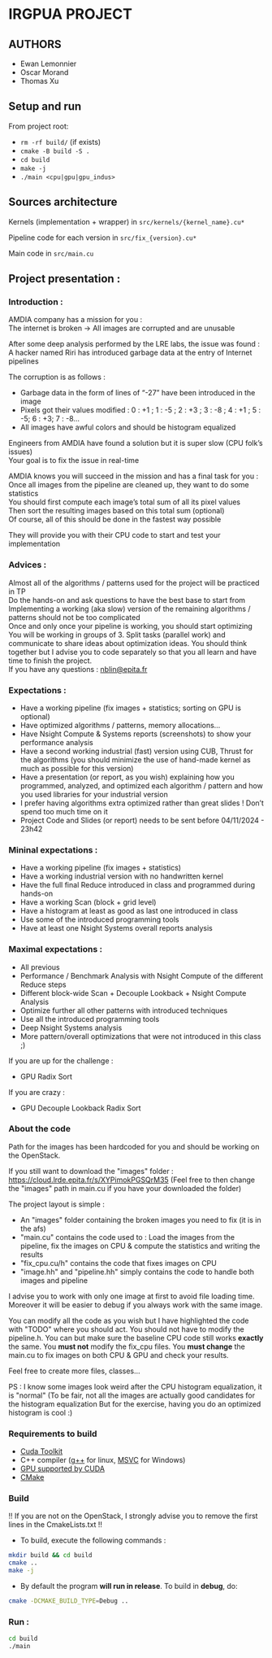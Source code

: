 # IRGPUA PROJECT

## AUTHORS

- Ewan Lemonnier
- Oscar Morand
- Thomas Xu

## Setup and run

From project root:

- `rm -rf build/` (if exists)
- `cmake -B build -S .`
- `cd build`
- `make -j`
- `./main <cpu|gpu|gpu_indus>`

## Sources architecture

Kernels (implementation + wrapper) in `src/kernels/{kernel_name}.cu*`

Pipeline code for each version in `src/fix_{version}.cu*`

Main code in `src/main.cu`

## Project presentation :

### Introduction :

AMDIA company has a mission for you :</br>
The internet is broken → All images are corrupted and are unusable

After some deep analysis performed by the LRE labs, the issue was found :</br>
A hacker named Riri has introduced garbage data at the entry of Internet pipelines

The corruption is as follows :
* Garbage data in the form of lines of “-27” have been introduced in the image</br>
* Pixels got their values modified : 0 : +1 ; 1 : -5 ; 2 : +3 ; 3 : -8 ; 4 : +1 ; 5 : -5; 6 : +3; 7 : -8…</br>
* All images have awful colors and should be histogram equalized

Engineers from AMDIA have found a solution but it is super slow (CPU folk’s issues)</br>
Your goal is to fix the issue in real-time

AMDIA knows you will succeed in the mission and has a final task for you :</br>
Once all images from the pipeline are cleaned up, they want to do some statistics</br>
You should first compute each image’s total sum of all its pixel values</br>
Then sort the resulting images based on this total sum (optional)</br>
Of course, all of this should be done in the fastest way possible

They will provide you with their CPU code to start and test your implementation

### Advices :

Almost all of the algorithms / patterns used for the project will be practiced in TP</br>
Do the hands-on and ask questions to have the best base to start from</br>
Implementing a working (aka slow) version of the remaining algorithms / patterns should not be too complicated</br>
Once and only once your pipeline is working, you should start optimizing</br>
You will be working in groups of 3. Split tasks (parallel work) and communicate to share ideas about optimization ideas. You should think together but I advise you to code separately so that you all learn and have time to finish the project.</br>
If you have any questions : nblin@epita.fr

### Expectations :

* Have a working pipeline (fix images + statistics; sorting on GPU is optional)
* Have optimized algorithms / patterns, memory allocations…
* Have Nsight Compute & Systems reports (screenshots) to show your performance analysis
* Have a second working industrial (fast) version using CUB, Thrust for the algorithms (you should minimize the use of hand-made kernel as much as possible for this version)
* Have a presentation (or report, as you wish) explaining how you programmed, analyzed, and optimized each algorithm / pattern and how you used libraries for your industrial version
* I prefer having algorithms extra optimized rather than great slides ! Don’t spend too much time on it
* Project Code and Slides (or report) needs to be sent before 04/11/2024 - 23h42

### Mininal expectations :

* Have a working pipeline (fix images + statistics)
* Have a working industrial version with no handwritten kernel
* Have the full final Reduce introduced in class and programmed during hands-on
* Have a working Scan (block + grid level)
* Have a histogram at least as good as last one introduced in class
* Use some of the introduced programming tools
* Have at least one Nsight Systems overall reports analysis


### Maximal expectations :

* All previous
* Performance / Benchmark Analysis with Nsight Compute of the different Reduce steps
* Different block-wide Scan + Decouple Lookback + Nsight Compute Analysis
* Optimize further all other patterns with introduced techniques
* Use all the introduced programming tools
* Deep Nsight Systems analysis
* More pattern/overall optimizations that were not introduced in this class ;)

If you are up for the challenge :
* GPU Radix Sort

If you are crazy :
* GPU Decouple Lookback Radix Sort

### About the code

Path for the images has been hardcoded for you and should be working on the OpenStack.

If you still want to download the "images" folder : https://cloud.lrde.epita.fr/s/XYPimokPGSQrM35
(Feel free to then change the "images" path in main.cu if you have your downloaded the folder)

The project layout is simple :
* An "images" folder containing the broken images you need to fix (it is in the afs)
* "main.cu" contains the code used to : Load the images from the pipeline, fix the images on CPU & compute the statistics and writing the results
* "fix_cpu.cu/h" contains the code that fixes images on CPU
* "image.hh" and "pipeline.hh" simply contains the code to handle both images and pipeline

I advise you to work with only one image at first to avoid file loading time. Moreover it will be easier to debug if you always work with the same image.

You can modify all the code as you wish but I have highlighted the code with "TODO" where you should act.
You should not have to modify the pipeline.h. You can but make sure the baseline CPU code still works **exactly** the same.
You **must not** modify the fix_cpu files.
You **must change** the main.cu to fix images on both CPU & GPU and check your results.

Feel free to create more files, classes...

PS : I know some images look weird after the CPU histogram equalization, it is "normal"
(To be fair, not all the images are actually good candidates for the histogram equalization
But for the exercise, having you do an optimized histogram is cool :)

### Requirements to build

* [Cuda Toolkit](https://developer.nvidia.com/cuda-downloads)
* C++ compiler ([g++](https://gcc.gnu.org/) for linux,  [MSVC](https://visualstudio.microsoft.com/downloads/) for Windows)
* [GPU supported by CUDA](https://en.wikipedia.org/wiki/CUDA#GPUs_supported)
* [CMake](https://cmake.org/download/)

### Build

!! If you are not on the OpenStack, I strongly advise you to remove the first lines in the CmakeLists.txt !!

- To build, execute the following commands :

```bash
mkdir build && cd build
cmake ..
make -j
```

* By default the program **will run in release**. To build in **debug**, do:

```bash
cmake -DCMAKE_BUILD_TYPE=Debug ..
```

### Run :

```bash
cd build
./main
```
